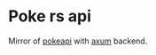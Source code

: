 # Poke rs api

Mirror of [pokeapi](https://pokeapi.co/) with [axum](https://github.com/tokio-rs/axum) backend.